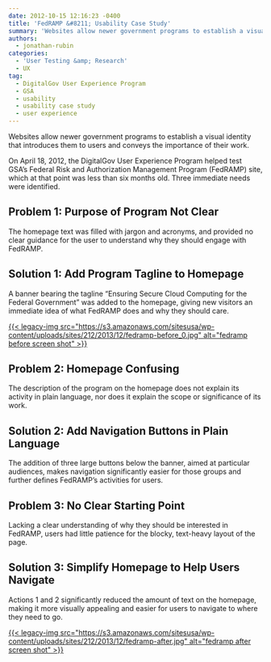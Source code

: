 ```yaml
---
date: 2012-10-15 12:16:23 -0400
title: 'FedRAMP &#8211; Usability Case Study'
summary: 'Websites allow newer government programs to establish a visual identity that introduces them to users and conveys the importance of their work. On April 18, 2012, the DigitalGov User Experience Program helped test GSA&#8217;s Federal Risk and Authorization Management Program (FedRAMP) site, which at that point was less than six months old. Three immediate needs were'
authors:
  - jonathan-rubin
categories:
  - 'User Testing &amp; Research'
  - UX
tag:
  - DigitalGov User Experience Program
  - GSA
  - usability
  - usability case study
  - user experience
---
```


Websites allow newer government programs to establish a visual identity that introduces them to users and conveys the importance of their work.

On April 18, 2012, the DigitalGov User Experience Program helped test GSA&#8217;s Federal Risk and Authorization Management Program (FedRAMP) site, which at that point was less than six months old. Three immediate needs were identified.

## Problem 1: Purpose of Program Not Clear

The homepage text was filled with jargon and acronyms, and provided no clear guidance for the user to understand why they should engage with FedRAMP.

## Solution 1: Add Program Tagline to Homepage

A banner bearing the tagline “Ensuring Secure Cloud Computing for the Federal Government&#8221; was added to the homepage, giving new visitors an immediate idea of what FedRAMP does and why they should care.

[{{< legacy-img src="https://s3.amazonaws.com/sitesusa/wp-content/uploads/sites/212/2013/12/fedramp-before_0.jpg" alt="fedramp before screen shot" >}}](https://s3.amazonaws.com/sitesusa/wp-content/uploads/sites/212/2013/12/fedramp-before_0.jpg)

## Problem 2: Homepage Confusing

The description of the program on the homepage does not explain its activity in plain language, nor does it explain the scope or significance of its work.

## Solution 2: Add Navigation Buttons in Plain Language

The addition of three large buttons below the banner, aimed at particular audiences, makes navigation significantly easier for those groups and further defines FedRAMP’s activities for users.

## Problem 3: No Clear Starting Point

Lacking a clear understanding of why they should be interested in FedRAMP, users had little patience for the blocky, text-heavy layout of the page.

## Solution 3: Simplify Homepage to Help Users Navigate

Actions 1 and 2 significantly reduced the amount of text on the homepage, making it more visually appealing and easier for users to navigate to where they need to go.

[{{< legacy-img src="https://s3.amazonaws.com/sitesusa/wp-content/uploads/sites/212/2013/12/fedramp-after.jpg" alt="fedramp after screen shot" >}}](https://s3.amazonaws.com/sitesusa/wp-content/uploads/sites/212/2013/12/fedramp-after.jpg)

 

 

 
